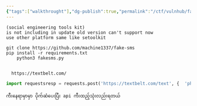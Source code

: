 ```yaml
---
{"tags":["walkthrought"],"dg-publish":true,"permalink":"/ctf/vulnhub/fake-message-sms-setoolkit/","dgPassFrontmatter":true,"noteIcon":""}
---
```


	(social engineering tools kit)
	is not including in update old version can't support now
	use other platform same like setoolkit

	git clone https://github.com/machine1337/fake-sms
	pip install -r requirements.txt
		python3 fakesms.py
	
  
	  https://textbelt.com/


```python
import requestsresp = requests.post('https://textbelt.com/text', {  'phone': '959111111',  'message': 'how are you',  'key': 'textbelt',})print(resp.json())
```



	ကီးနေရာမှာမှာ ပိုက်ဆံပေးပြီး api ကီးထည့်သုံးလည်းရတယ်
	